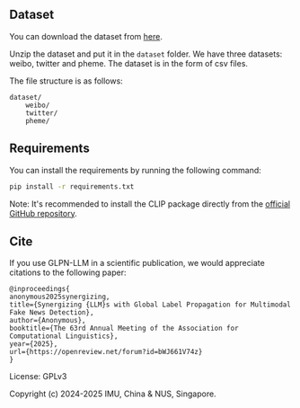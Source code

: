 Dataset
---
You can download the dataset from [here](https://drive.google.com/file/d/1gPX-tAC1Vo6C8j8PV9IbAk8hbDhd1XMG/view?usp=drive_link).

Unzip the dataset and put it in the `dataset` folder. We have three datasets: weibo, twitter and pheme. The dataset is in the form of csv files. 

The file structure is as follows:
```
dataset/
    weibo/
    twitter/
    pheme/
```


Requirements
---
You can install the requirements by running the following command:
```bash
pip install -r requirements.txt
```
Note: It's recommended to install the CLIP package directly from the [official GitHub repository](https://github.com/openai/CLIP.git).


Cite
---
If you use GLPN-LLM in a scientific publication, we would appreciate citations to the following paper:

```
@inproceedings{
anonymous2025synergizing,
title={Synergizing {LLM}s with Global Label Propagation for Multimodal Fake News Detection},
author={Anonymous},
booktitle={The 63rd Annual Meeting of the Association for Computational Linguistics},
year={2025},
url={https://openreview.net/forum?id=bWJ661V74z}
}
```

License: GPLv3

Copyright (c) 2024-2025 IMU, China & NUS, Singapore.